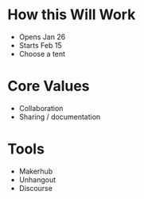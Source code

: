 # How this Will Work

- Opens Jan 26
- Starts Feb 15
- Choose a tent

# Core Values
- Collaboration
- Sharing / documentation

# Tools
- Makerhub
- Unhangout
- Discourse
